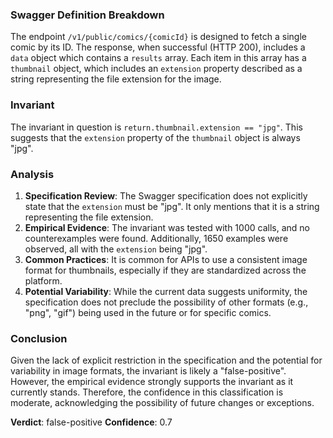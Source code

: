 ### Swagger Definition Breakdown
The endpoint `/v1/public/comics/{comicId}` is designed to fetch a single comic by its ID. The response, when successful (HTTP 200), includes a `data` object which contains a `results` array. Each item in this array has a `thumbnail` object, which includes an `extension` property described as a string representing the file extension for the image.

### Invariant
The invariant in question is `return.thumbnail.extension == "jpg"`. This suggests that the `extension` property of the `thumbnail` object is always "jpg".

### Analysis
1. **Specification Review**: The Swagger specification does not explicitly state that the `extension` must be "jpg". It only mentions that it is a string representing the file extension.
2. **Empirical Evidence**: The invariant was tested with 1000 calls, and no counterexamples were found. Additionally, 1650 examples were observed, all with the `extension` being "jpg".
3. **Common Practices**: It is common for APIs to use a consistent image format for thumbnails, especially if they are standardized across the platform.
4. **Potential Variability**: While the current data suggests uniformity, the specification does not preclude the possibility of other formats (e.g., "png", "gif") being used in the future or for specific comics.

### Conclusion
Given the lack of explicit restriction in the specification and the potential for variability in image formats, the invariant is likely a "false-positive". However, the empirical evidence strongly supports the invariant as it currently stands. Therefore, the confidence in this classification is moderate, acknowledging the possibility of future changes or exceptions.

**Verdict**: false-positive
**Confidence**: 0.7
